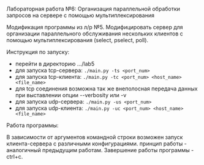 Лабораторная работа №6: Организация параллельной обработки запросов на сервере с помощью мультиплексирования

Модификация программы из л/р №5. Модифицировать сервер для организации параллельного обслуживания нескольких клиентов с помощью мультиплексирования (select, pselect, poll).

Инструкция по запуску:

- перейти в директорию .../lab5
- для запуска tcp-сервера: `./main.py -ts <port_num>`
- для запуска tcp-клиента: `./main.py -tc <port_num> <host_name> <file_name>`
- для tcp соединения возможна так же внеполосная передача данных при выставлении опции --verbosity или -v
- для запуска udp-сервера: `./main.py -us <port_num>`
- для запуска udp-клиента: `./main.py -uc <port_num> <host_name> <file_name>`

Работа программы:

В зависимости от аргументов командной строки возможен запуск клиента-сервера с различными конфигурациями. принцип работы - аналогичный предыдущим работам. Завершение работы программы - ctrl+c.

